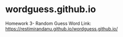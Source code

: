 # wordguess.github.io
Homework 3- Random Guess Word
Link: https://restimirandanu.github.io/wordguess.github.io/

